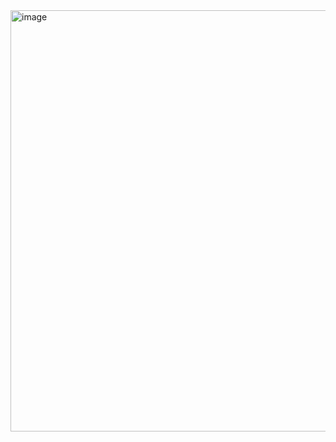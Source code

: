<img width="674" alt="image" src="https://github.com/WishingWell13/CSE_110/assets/54158686/be8a5e65-dee6-4c5e-bf51-04272eaccbb1">
